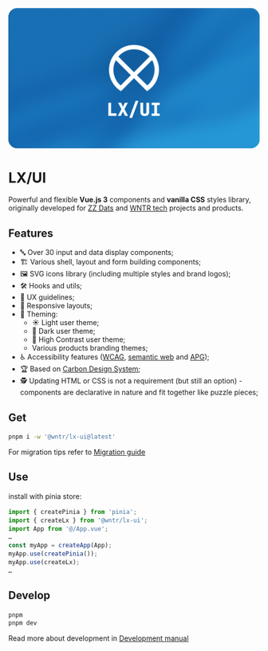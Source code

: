 ![LX/UI](/public/imgs/cover.png)

# LX/UI

Powerful and flexible **Vue.js 3** components and **vanilla CSS** styles library, originally developed for [ZZ Dats](https://zzdats.lv) and [WNTR tech](https://wntr.tech) projects and products.

## Features

- 🔤 Over 30 input and data display components;
- 🏗️ Various shell, layout and form building components;
- 🖼️ SVG icons library (including multiple styles and brand logos);
- 🛠️ Hooks and utils;
- 📘 UX guidelines;
- 📐 Responsive layouts;
- 🎨 Theming:
  - ☀️ Light user theme;
  - 🌙 Dark user theme;
  - 🔆 High Contrast user theme;
  - Various products branding themes;
- ♿ Accessibility features ([WCAG](https://www.w3.org/WAI/standards-guidelines/wcag/), [semantic web](https://en.wikipedia.org/wiki/Semantic_Web) and [APG](https://www.w3.org/WAI/ARIA/apg/patterns/));
- 🏆 Based on [Carbon Design System](https://carbondesignsystem.com/);
- 🕵️ Updating HTML or CSS is not a requirement (but still an option) - components are declarative in nature and fit together like puzzle pieces;

## Get

```bash
pnpm i -w '@wntr/lx-ui@latest'
```

For migration tips refer to [Migration guide](MIGRATION.md)

## Use

install with pinia store:

```js
import { createPinia } from 'pinia';
import { createLx } from '@wntr/lx-ui';
import App from '@/App.vue';
…
const myApp = createApp(App);
myApp.use(createPinia());
myApp.use(createLx);
…
```

## Develop

```bash
pnpm
pnpm dev
```

Read more about development in [Development manual](DEVELOPMENT.md)
